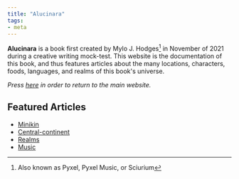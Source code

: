 ```yaml
---
title: "Alucinara"
tags:
- meta
---
```

**Alucinara** is a book first created by Mylo J. Hodges[^1] in November of 2021 during a creative writing mock-test. This website is the documentation of this book, and thus features articles about the many locations, characters, foods, languages, and realms of this book's universe.

*Press [here](https://www.pyxelm.xyz/) in order to return to the main website.*

## Featured Articles
- [Minikin](fauna/2nd-realm/mammalia/minikin/minikin.md)
- [Central-continent](locations/2nd-realm/central-continent.md)
- [Realms](alucinara/realms/realms.md)
- [Music](music/music.md)

[^1]: Also known as Pyxel, Pyxel Music, or Sciurium